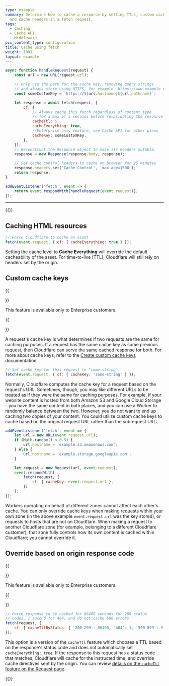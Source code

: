 ```yaml
---
type: example
summary: Determine how to cache a resource by setting TTLs, custom cache keys,
  and cache headers in a fetch request.
tags:
  - Caching
  - Cache API
  - Middleware
pcx_content_type: configuration
title: Cache using fetch
weight: 1001
layout: example
---
```


```js
async function handleRequest(request) {
	const url = new URL(request.url);

	// Only use the path for the cache key, removing query strings
	// and always store using HTTPS, for example, https://www.example.com/file-uri-here
	const someCustomKey = `https://${url.hostname}${url.pathname}`;

	let response = await fetch(request, {
		cf: {
			// Always cache this fetch regardless of content type
			// for a max of 5 seconds before revalidating the resource
			cacheTtl: 5,
			cacheEverything: true,
			//Enterprise only feature, see Cache API for other plans
			cacheKey: someCustomKey,
		},
	});
	// Reconstruct the Response object to make its headers mutable.
	response = new Response(response.body, response);

	// Set cache control headers to cache on browser for 25 minutes
	response.headers.set('Cache-Control', 'max-age=1500');
	return response;
}

addEventListener('fetch', event => {
	return event.respondWith(handleRequest(event.request));
});
```

---

{{<content-column>}}

## Caching HTML resources

```js
// Force Cloudflare to cache an asset
fetch(event.request, { cf: { cacheEverything: true } });
```

Setting the cache level to **Cache Everything** will override the default cacheability of the asset. For time-to-live (TTL), Cloudflare will still rely on headers set by the origin.

## Custom cache keys

{{<Aside type="note">}}

This feature is available only to Enterprise customers.

{{</Aside>}}

A request's cache key is what determines if two requests are the same for caching purposes. If a request has the same cache key as some previous request, then Cloudflare can serve the same cached response for both. For more about cache keys, refer to the [Create custom cache keys](/cache/how-to/create-cache-keys/) documentation.

```js
// Set cache key for this request to "some-string".
fetch(event.request, { cf: { cacheKey: 'some-string' } });
```

Normally, Cloudflare computes the cache key for a request based on the request's URL. Sometimes, though, you may like different URLs to be treated as if they were the same for caching purposes. For example, if your website content is hosted from both Amazon S3 and Google Cloud Storage - you have the same content in both places, and you can use a Worker to randomly balance between the two. However, you do not want to end up caching two copies of your content. You could utilize custom cache keys to cache based on the original request URL rather than the subrequest URL:

```js
addEventListener('fetch', event => {
	let url = new URL(event.request.url);
	if (Math.random() < 0.5) {
		url.hostname = 'example.s3.amazonaws.com';
	} else {
		url.hostname = 'example.storage.googleapis.com';
	}

	let request = new Request(url, event.request);
	event.respondWith(
		fetch(request, {
			cf: { cacheKey: event.request.url },
		})
	);
});
```

Workers operating on behalf of different zones cannot affect each other's cache. You can only override cache keys when making requests within your own zone (in the above example `event.request.url` was the key stored), or requests to hosts that are not on Cloudflare. When making a request to another Cloudflare zone (for example, belonging to a different Cloudflare customer), that zone fully controls how its own content is cached within Cloudflare; you cannot override it.

## Override based on origin response code

{{<Aside type="note">}}

This feature is available only to Enterprise customers.

{{</Aside>}}

```js
// Force response to be cached for 86400 seconds for 200 status
// codes, 1 second for 404, and do not cache 500 errors.
fetch(request, {
	cf: { cacheTtlByStatus: { '200-299': 86400, '404': 1, '500-599': 0 } },
});
```

This option is a version of the `cacheTtl` feature which chooses a TTL based on the response's status code and does not automatically set `cacheEverything: true`. If the response to this request has a status code that matches, Cloudflare will cache for the instructed time, and override cache directives sent by the origin. You can review [details on the `cacheTtl` feature on the Request page](/workers/runtime-apis/request/#requestinitcfproperties).

{{</content-column>}}
